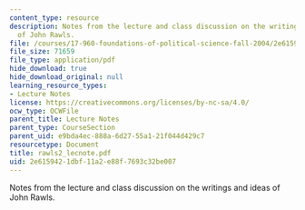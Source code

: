 ```yaml
---
content_type: resource
description: Notes from the lecture and class discussion on the writings and ideas
  of John Rawls.
file: /courses/17-960-foundations-of-political-science-fall-2004/2e6159421dbf11a2e88f7693c32be007_rawls2_lecnote.pdf
file_size: 71659
file_type: application/pdf
hide_download: true
hide_download_original: null
learning_resource_types:
- Lecture Notes
license: https://creativecommons.org/licenses/by-nc-sa/4.0/
ocw_type: OCWFile
parent_title: Lecture Notes
parent_type: CourseSection
parent_uid: e9bda4ec-888a-6d27-55a1-21f044d429c7
resourcetype: Document
title: rawls2_lecnote.pdf
uid: 2e615942-1dbf-11a2-e88f-7693c32be007
---
```

Notes from the lecture and class discussion on the writings and ideas of John Rawls.